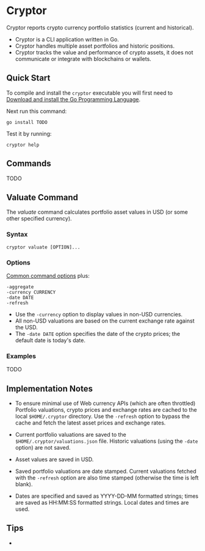 # Cryptor

<!-- [![Go Report Card](https://goreportcard.com/badge/github.com/srackham/cryptor)](https://goreportcard.com/report/github.com/srackham/cryptor) -->

Cryptor reports crypto currency portfolio statistics (current and historical).

- Cryptor is a CLI application written in Go.
- Cryptor handles multiple asset portfolios and historic positions.
- Cryptor tracks the value and performance of crypto assets, it does not communicate or integrate with blockchains or wallets.

## Quick Start
To compile and install the `cryptor` executable you will first need to [Download and install the Go Programming Language](https://go.dev/doc/install).

Next run this command:

    go install TODO

Test it by running:

    cryptor help


## Commands
TODO


## Valuate Command
The _valuate_ command calculates portfolio asset values in USD (or some other specified currency).

### Syntax

    cryptor valuate [OPTION]...

### Options
[Common command options](#common-command-options) plus:

    -aggregate
    -currency CURRENCY
    -date DATE
    -refresh

- Use the `-currency` option to display values in non-USD currencies.
- All non-USD valuations are based on the current exchange rate against the USD.
- The `-date DATE` option specifies the date of the crypto prices; the default date is today's date.

### Examples
TODO

## Implementation Notes
- To ensure minimal use of Web currency APIs (which are often throttled) Portfolio valuations, crypto prices and exchange rates are cached to the local `$HOME/.cryptor` directory. Use the `-refresh` option to bypass the cache and fetch the latest asset prices and exchange rates.

- Current portfolio valuations are saved to the `$HOME/.cryptor/valuations.json` file. Historic valuations (using the `-date` option) are not saved.

- Asset values are saved in USD.

- Saved portfolio valuations are date stamped. Current valuations fetched with the `-refresh` option are also time stamped (otherwise the time is left blank).

- Dates are specified and saved as YYYY-DD-MM formatted strings; times are saved as HH:MM:SS formatted strings. Local dates and times are used.


## Tips
-